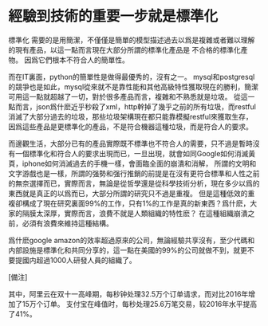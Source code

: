 # 經驗到技術的重要一步就是標準化

標準化 需要的是用簡潔，不僅僅是簡單的模型描述過去以爲是複雜或者難以理解的現有產品，以這一點而言現在大部分所謂的標準化產品是 不合格的標準化產物。
因爲它們根本不符合人的簡單性。

而在IT裏面，python的簡單性是做得最優秀的，沒有之一。
 mysql和postgresql的競爭也是如此，mysql從來就不是靠性能和其他高級特性獲取現在的勝利，簡潔可用這一點就超越了一切，對於很多產品而言，複雜和不熟悉就是垃圾。
從這一點而言，json爲什麽近乎秒殺了xml，http幹掉了幾乎之前的所有垃圾，而restful消滅了大部分過去的垃圾，那些垃圾架構現在都只能靠模擬restful來獲取生存，
因爲這些產品是更標準化的產品，不是符合機器這種垃圾，而是符合人的要求。

而邊觀生活，大部分已有的產品實際既不標準也不符合人的需要，只不過是暫時沒有一個標準化和符合人的要求出現而已，一旦出現，就會如同Google如何消滅黃頁，iphone如何消滅過去的手機一樣，會面臨全面的崩潰和消解，
所謂的文明和文字游戲也是一樣，所謂的强勢和强行推銷的前提是在沒有更符合標準和人性之前的無奈選擇而已，實際而言，無論是從哲學還是從科學技術分析，現在多少以爲的東西就是真正的以爲而已，大部分所謂的研究只不過是重複。
但是這種低效的重複卻構成了現在研究裏面99%的工作，只有1%的工作是真的新東西？爲什麽，大家的隔膜太深厚，實際而言，浪費不就是人類組織的特性麽？ 在這種組織崩潰之前，必須有浪費來維持這種結構。


爲什麽google amazon的效率超過原來的公司，無論經驗共享沒有，至少代碼和内部設施是標準化和共同分享的，這一點在美國的99%的公司就做不到，就更不要提國内超過1000人研發人員的組織了。


[備注]


其中，阿里云在双十一高峰期，每秒钟处理32.5万个订单请求，而对比2016年增加了15万个订单。
支付宝在峰值时，每秒处理25.6万笔交易，较2016年水平提高了41%。